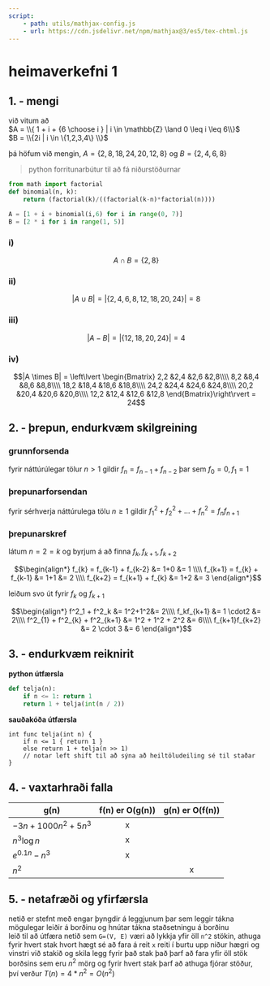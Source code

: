 ```yaml
---
script: 
    - path: utils/mathjax-config.js
    - url: https://cdn.jsdelivr.net/npm/mathjax@3/es5/tex-chtml.js
---
```


# heimaverkefni 1

## 1. - mengi

við vitum að   
$A = \\{ 1 + i + {6 \choose i } | i \in \mathbb{Z} \land 0 \leq i \leq 6\\}$  
$B = \\{2i | i \in \{1,2,3,4\} \\}$  

þá höfum við mengin, 
$A = \{2,8,18,24,20,12,8\}$ og 
$B = \{2,4,6,8\}$

> python forritunarbútur til að fá niðurstöðurnar
```python
from math import factorial
def binomial(n, k): 
    return (factorial(k)/((factorial(k-n)*factorial(n))))

A = [1 + i + binomial(i,6) for i in range(0, 7)]
B = [2 * i for i in range(1, 5)]
```

### i)
$$A\cap B = \{2,8\}$$

### ii)
$$|A\cup B| = |\{2,4,6,8,12,18,20,24\}| = 8$$

### iii)
$$|A - B| = |\{12,18,20,24\}| = 4$$

### iv)
$$|A \times B| = \left\lvert \begin{Bmatrix}
    2,2  &2,4  &2,6  &2,8\\\\
    8,2  &8,4  &8,6  &8,8\\\\
    18,2 &18,4 &18,6 &18,8\\\\
    24,2 &24,4 &24,6 &24,8\\\\
    20,2 &20,4 &20,6 &20,8\\\\
    12,2 &12,4 &12,6 &12,8
\end{Bmatrix}\right\rvert = 24$$


## 2. - þrepun, endurkvæm skilgreining

### grunnforsenda
fyrir náttúrúlegar tölur 
$n \gt 1$ gildir 
$f_n = f_{n-1} + f_{n-2}$ þar sem 
$f_0  = 0, f_1 = 1$

### þrepunarforsendan 
fyrir sérhverja náttúrulega tölu 
$n \geq 1$ gildir 
$f^2_1 + f^2_2 + ... + f^2_n = f_nf_{n+1}$

### þrepunarskref
látum 
$n = 2 = k$
og byrjum á að finna 
$f_k, f_{k+1}, f_{k+2}$  

$$\begin{align*}
    f_{k} = f_{k-1} + f_{k-2} &= 1+0 &= 1 \\\\
    f_{k+1} = f_{k} + f_{k-1} &= 1+1 &= 2 \\\\
    f_{k+2} = f_{k+1} + f_{k} &= 1+2 &= 3 
\end{align*}$$

leiðum svo út fyrir 
$f_k$ og 
$f_{k+1}$  

$$\begin{align*}
    f^2_1 + f^2_k &= 1^2+1^2&= 2\\\\ 
    f_kf_{k+1} &= 1 \cdot2 &= 2\\\\
    f^2_{1} + f^2_{k} + f^2_{k+1} &= 1^2 + 1^2 + 2^2 &= 6\\\\
    f_{k+1}f_{k+2} &= 2 \cdot 3 &= 6
\end{align*}$$


## 3. - endurkvæm reiknirit
**python útfærsla**
```python
def telja(n):
    if n <= 1: return 1
    return 1 + telja(int(n / 2))
```
**sauðakóða útfærsla**
```
int func telja(int n) {
    if n <= 1 { return 1 }
    else return 1 + telja(n >> 1) 
    // notar left shift til að sýna að heiltöludeiling sé til staðar
}
```

## 4. - vaxtarhraði falla
| g(n)                   | f(n) er O(g(n)) | g(n) er O(f(n)) |
| ---------------------- | :-------------: | :-------------: |
| $-3n + 1000n^2 + 5n^3$ |        x        |                 |
| $n^3\log{n}$           |        x        |                 |
| $e^{0.1n}-n^3$         |        x        |                 |
| $n^2$                  |                 |        x        |

## 5. - netafræði og yfirfærsla

netið er stefnt með engar þyngdir á leggjunum þar sem leggir tákna mögulegar leiðir á borðinu og hnútar tákna staðsetningu á borðinu  
leið til að útfæra netið sem `G=(V, E)` væri að lykkja yfir öll `n^2` stökin, athuga fyrir hvert stak hvort hægt sé að fara á reit `x` reiti í burtu upp niður hægri og vinstri við stakið og skila legg fyrir það stak
það þarf að fara yfir öll stök borðsins sem eru $n^2$ mörg og fyrir hvert stak þarf að athuga fjórar stöður, því verður 
$T(n) = 4*n^2 = O(n^2)$